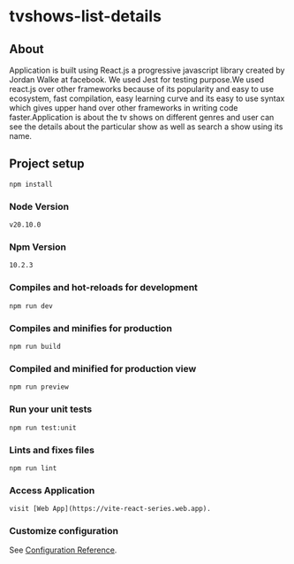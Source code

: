 # tvshows-list-details
## About
Application is built using React.js a progressive javascript library created by Jordan Walke at facebook.
We used Jest for testing purpose.We used react.js over other frameworks because of its popularity and easy to use ecosystem, fast compilation, easy learning curve and its easy to use syntax which gives upper hand over other frameworks in writing code faster.Application is about the tv shows on different genres and user can see the details about the particular show as well as search a show using its name.

## Project setup
```
npm install
```
### Node Version
```
v20.10.0
```
### Npm Version
```
10.2.3
```

### Compiles and hot-reloads for development
```
npm run dev
```

### Compiles and minifies for production
```
npm run build
```

### Compiled and minified for production view
```
npm run preview
```

### Run your unit tests
```
npm run test:unit
```

### Lints and fixes files
```
npm run lint
```

### Access Application
```
visit [Web App](https://vite-react-series.web.app).
```



### Customize configuration
See [Configuration Reference](https://vitejs.dev/guide/build.html).
